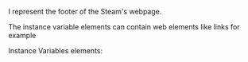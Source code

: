 I represent the footer of the Steam's webpage.
 
The instance variable elements can contain web elements like links for example 

 Instance Variables
	elements:		<Object>

